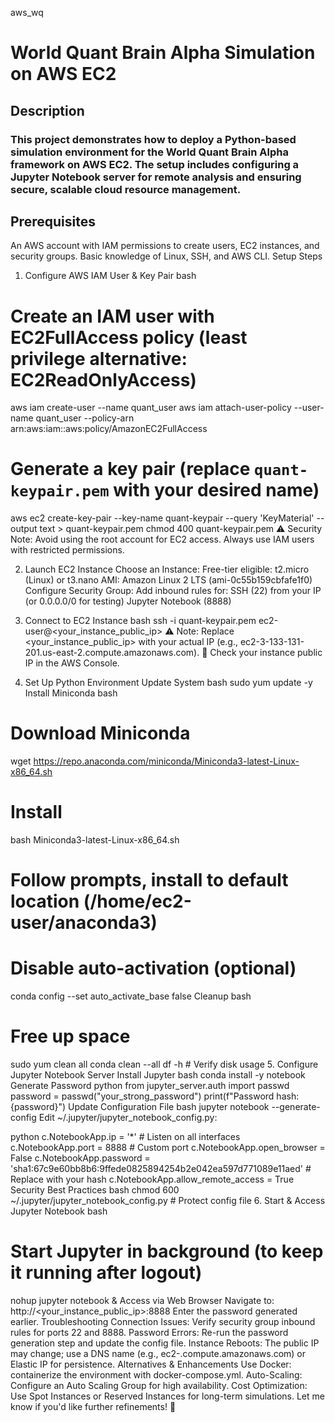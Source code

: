 aws_wq
# World Quant Brain Alpha Simulation on AWS EC2
## Description
### This project demonstrates how to deploy a Python-based simulation environment for the World Quant Brain Alpha framework on AWS EC2. The setup includes configuring a Jupyter Notebook server for remote analysis and ensuring secure, scalable cloud resource management.

## Prerequisites
An AWS account with IAM permissions to create users, EC2 instances, and security groups.
Basic knowledge of Linux, SSH, and AWS CLI.
Setup Steps
1. Configure AWS IAM User & Key Pair
bash
# Create an IAM user with EC2FullAccess policy (least privilege alternative: EC2ReadOnlyAccess)
aws iam create-user --name quant_user
aws iam attach-user-policy --user-name quant_user --policy-arn arn:aws:iam::aws:policy/AmazonEC2FullAccess

# Generate a key pair (replace `quant-keypair.pem` with your desired name)
aws ec2 create-key-pair --key-name quant-keypair --query 'KeyMaterial' --output text > quant-keypair.pem
chmod 400 quant-keypair.pem
⚠️ Security Note: Avoid using the root account for EC2 access. Always use IAM users with restricted permissions.

2. Launch EC2 Instance
Choose an Instance:
Free-tier eligible: t2.micro (Linux) or t3.nano
AMI: Amazon Linux 2 LTS (ami-0c55b159cbfafe1f0)
Configure Security Group:
Add inbound rules for:
SSH (22) from your IP (or 0.0.0.0/0 for testing)
Jupyter Notebook (8888)
3. Connect to EC2 Instance
bash
ssh -i quant-keypair.pem ec2-user@<your_instance_public_ip>
⚠️ Note: Replace <your_instance_public_ip> with your actual IP (e.g., ec2-3-133-131-201.us-east-2.compute.amazonaws.com).
🔗 Check your instance public IP in the AWS Console.

4. Set Up Python Environment
Update System
bash
sudo yum update -y
Install Miniconda
bash
# Download Miniconda
wget https://repo.anaconda.com/miniconda/Miniconda3-latest-Linux-x86_64.sh

# Install
bash Miniconda3-latest-Linux-x86_64.sh
# Follow prompts, install to default location (/home/ec2-user/anaconda3)

# Disable auto-activation (optional)
conda config --set auto_activate_base false
Cleanup
bash
# Free up space
sudo yum clean all
conda clean --all
df -h  # Verify disk usage
5. Configure Jupyter Notebook Server
Install Jupyter
bash
conda install -y notebook
Generate Password
python
from jupyter_server.auth import passwd
password = passwd("your_strong_password")
print(f"Password hash: {password}")
Update Configuration File
bash
jupyter notebook --generate-config
Edit ~/.jupyter/jupyter_notebook_config.py:

python
c.NotebookApp.ip = '*'          # Listen on all interfaces
c.NotebookApp.port = 8888      # Custom port
c.NotebookApp.open_browser = False
c.NotebookApp.password = 'sha1:67c9e60bb8b6:9ffede0825894254b2e042ea597d771089e11aed'  # Replace with your hash
c.NotebookApp.allow_remote_access = True
Security Best Practices
bash
chmod 600 ~/.jupyter/jupyter_notebook_config.py  # Protect config file
6. Start & Access Jupyter Notebook
bash
# Start Jupyter in background (to keep it running after logout)
nohup jupyter notebook &
Access via Web Browser
Navigate to: http://<your_instance_public_ip>:8888
Enter the password generated earlier.
Troubleshooting
Connection Issues: Verify security group inbound rules for ports 22 and 8888.
Password Errors: Re-run the password generation step and update the config file.
Instance Reboots: The public IP may change; use a DNS name (e.g., ec2-<region>.compute.amazonaws.com) or Elastic IP for persistence.
Alternatives & Enhancements
Use Docker: containerize the environment with docker-compose.yml.
Auto-Scaling: Configure an Auto Scaling Group for high availability.
Cost Optimization: Use Spot Instances or Reserved Instances for long-term simulations.
Let me know if you'd like further refinements! 🚀
